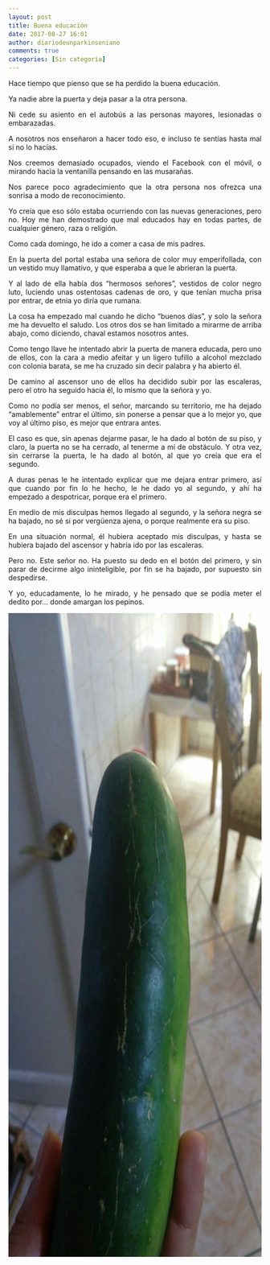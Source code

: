 ```yaml
---
layout: post
title: Buena educación
date: 2017-08-27 16:01
author: diariodeunparkinsoniano
comments: true
categories: [Sin categoría]
---
```

<p style="text-align:justify;">Hace tiempo que pienso que se ha perdido la buena educación.</p>
<p style="text-align:justify;">Ya nadie abre la puerta y deja pasar a la otra persona.</p>
<p style="text-align:justify;">Ni cede su asiento en el autobús a las personas mayores, lesionadas o embarazadas.</p>
<p style="text-align:justify;">A nosotros nos enseñaron a hacer todo eso, e incluso te sentías hasta mal si no lo hacías.</p>
<p style="text-align:justify;">Nos creemos demasiado ocupados, viendo el Facebook con el móvil, o mirando hacia la ventanilla pensando en las musarañas.</p>
<p style="text-align:justify;">Nos parece poco agradecimiento que la otra persona nos ofrezca una sonrisa a modo de reconocimiento.</p>
<p style="text-align:justify;">Yo creía que eso sólo estaba ocurriendo con las nuevas generaciones, pero no. Hoy me han demostrado que mal educados hay en todas partes, de cualquier género, raza o religión.</p>
<p style="text-align:justify;">Como cada domingo, he ido a comer a casa de mis padres.</p>
<p style="text-align:justify;">En la puerta del portal estaba una señora de color muy emperifollada, con un vestido muy llamativo, y que esperaba a que le abrieran la puerta.</p>
<p style="text-align:justify;">Y al lado de ella había dos “hermosos señores”, vestidos de color negro luto, luciendo unas ostentosas cadenas de oro, y que tenían mucha prisa por entrar, de etnia yo diría que rumana.</p>
<p style="text-align:justify;">La cosa ha empezado mal cuando he dicho “buenos días”, y solo la señora me ha devuelto el saludo. Los otros dos se han limitado a mirarme de arriba abajo, como diciendo, chaval estamos nosotros antes.</p>
<p style="text-align:justify;">Como tengo llave he intentado abrir la puerta de manera educada, pero uno de ellos, con la cara a medio afeitar y un ligero tufillo a alcohol mezclado con colonia barata, se me ha cruzado sin decir palabra y ha abierto él.</p>
<p style="text-align:justify;">De camino al ascensor uno de ellos ha decidido subir por las escaleras, pero el otro ha seguido hacia él, lo mismo que la señora y yo.</p>
<p style="text-align:justify;">Como no podía ser menos, el señor, marcando su territorio, me ha dejado “amablemente” entrar el último, sin ponerse a pensar que a lo mejor yo, que voy al último piso, es mejor que entrara antes.</p>
<p style="text-align:justify;">El caso es que, sin apenas dejarme pasar, le ha dado al botón de su piso, y claro, la puerta no se ha cerrado, al tenerme a mí de obstáculo. Y otra vez, sin cerrarse la puerta, le ha dado al botón, al que yo creía que era el segundo.</p>
<p style="text-align:justify;">A duras penas le he intentado explicar que me dejara entrar primero, así que cuando por fin lo he hecho, le he dado yo al segundo, y ahí ha empezado a despotricar, porque era el primero.</p>
<p style="text-align:justify;">En medio de mis disculpas hemos llegado al segundo, y la señora negra se ha bajado, no sé si por vergüenza ajena, o porque realmente era su piso.</p>
<p style="text-align:justify;">En una situación normal, él hubiera aceptado mis disculpas, y hasta se hubiera bajado del ascensor y habría ido por las escaleras.</p>
<p style="text-align:justify;">Pero no. Este señor no. Ha puesto su dedo en el botón del primero, y sin parar de decirme algo ininteligible, por fin se ha bajado, por supuesto sin despedirse.</p>
<p style="text-align:justify;">Y yo, educadamente, lo he mirado, y he pensado que se podía meter el dedito por… donde amargan los pepinos.</p>
<img class="img-fluid"  clasXs="alignnone size-full wp-image-367" src="/assets/images/2017/08/pepino.jpg" alt="pepino" width="718" height="1280" />
